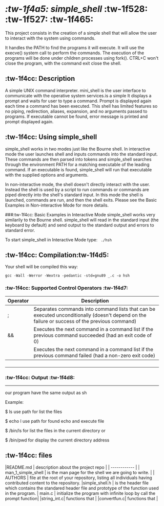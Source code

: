 #  *:tw-1f4a5:    simple_shell*     :tw-1f528: :tw-1f527: :tw-1f465:  
This project consists in the creation of a simple shell that will allow the user to interact with the system using commands.

It handles the PATH to find the programs it will execute. It will use the execve() system call to perform the commands. The execution of the programs will be done under children processes using fork(). CTRL+C won't close the program, with the command exit close the shell.

## :tw-1f4cc: Description 
A simple UNIX command interpreter. mini_shell is the user interface to communicate with the operative system services.is a simple It displays a prompt and waits for user to type a command. 
Prompt is displayed again each time a command has been executed. 
This shell has limited features so no piping, redirection, aliases, expansion, and no arguments passed to programs. 
If executable cannot be found, error message is printed and prompt displayed again.





## :tw-1f4cc: Using simple_shell
simple_shell works in two modes just like the Bourne shell. In interactive mode the user launches shell and inputs commands into the standard input. These commands are then parsed into tokens and simple_shell searches through the environment PATH for a matching executable of the leading command. If an executable is found, simple_shell will run that executable with the supplied options and arguments.

In non-interactive mode, the shell doesn't directly interact with the user. Instead the shell is used by a script to run commands or commands are piped directly into the shell's standard input. In this mode the shell is launched, commands are run, and then the shell exits. Please see the Basic Examples in Non-interactive Mode for more details.

###:tw-1f4cc:  Basic Examples in Interactive Mode
simple_shell works very similarily to the Bourne shell. simple_shell will read in the standard input (the keyboard by default) and send output to the standard output and errors to standard error.

To start simple_shell in Interactive Mode type:
` ./hsh`

## :tw-1f4cc:  Compilation:tw-1f4d5:

Your shell will be compiled this way:

    gcc -Wall -Werror -Wextra -pedantic -std=gnu89 _.c -o hsh

### :tw-1f4cc:  Supported Control Operators :tw-1f4d7:

| Operator  |Description   |
| ------------ | ------------ |
|   ; |  Separates commands into command lists that can be executed unconditionally (doesn't depend on the failure or success of the previous command) |
|  && |  Executes the next command in a command list if the previous command succeeded (had an exit code of 0) |
|  | 	Executes the next command in a command list if the previous command failed (had a non-zero exit code)  |
### 

------------

### :tw-1f4cc:  Output    :tw-1f4d8:

------------


our program have the same output as sh

Example:

$ ls use path for list the files

$ echo l use path for found echo and execute file

$ /bin/ls for list the files in the current directory or

$ /bin/pwd for display the current directory address

##     :tw-1f4cc: files   

|README.md  | description about the project repo  |
| ------------ |
| man_1_simple_shell | is the man page for the shell we are going to write.  |
|  AUTHORS  | file at the root of your repository, listing all individuals having contributed content to the repository.
|simple_shell.h | is the header file which contains the standared header file and prototype of the  function used in the program.
|  main.c | initialize the program with infinite loop by call the prompt function|
|string_int.c|  functions that   |
|convertfun.c| functions  that |
